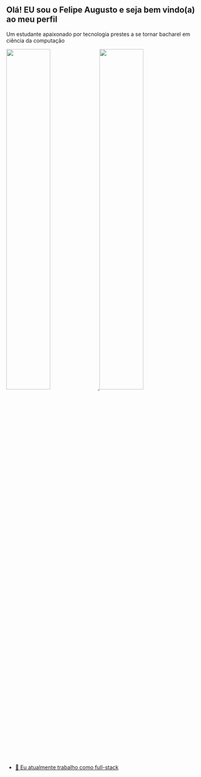 ## Olá! EU sou o Felipe Augusto e seja bem vindo(a) ao meu perfil

Um estudante apaixonado por tecnologia prestes a se tornar bacharel em ciência da computação

<div>
  <a href="https://github.com/August0f">
  <img width="48%" src="https://github-readme-stats.vercel.app/api?username=August0f&show_icons=true&theme=github_dark&include_all_commits=true"/>
  <img width="48%" src="https://github-readme-stats.vercel.app/api/top-langs/?username=August0f&layout=compact&langs_count=16&theme=github_dark"/>

</div>


- 🔭 Eu atualmente trabalho como full-stack

